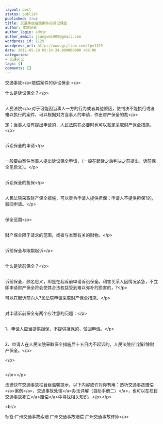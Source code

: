```yaml
---
layout: post
status: publish
published: true
title: 交通事故赔偿案件的诉讼保全
author: 本站记者
author_login: admin
author_email: jiangwei909@gmail.com
wordpress_id: 1129
wordpress_url: http://www.gzjtlaw.com/?p=1129
date: 2011-05-29 09:14:24.000000000 +08:00
categories:
- 交通诉讼
tags: []
comments: []
---
```

<p><p><p><a>交通事故<&#47;a>赔偿案件的诉讼保全 <&#47;p><p>什么是诉讼保全？<&#47;p><p><br><a>人民法院<&#47;a>对于可能因当事人一方的行为或者其他原因，使判决不能执行或者难以执行的案件，可以根据对方当事人的申请，作出财产保全的裁<&#47;p><p>定；当事人没有提出申请的，人民法院在必要时也可以裁定采取财产保全措施。<&#47;p><p><br>诉讼保全的申请<&#47;p><p><br>一般要由案件当事人提出诉讼保全申请，（一般在起诉之后判决之前提出，诉前保全见后文）。<&#47;p><p><br>诉讼保全的担保<&#47;p><p><br>人民法院采取财产保全措施，可以责令申请人提供担保；申请人不提供担保?的，驳回申请。<&#47;p><p><br>保全范围<&#47;p><p><br>财产保全限于请求的范围，或者与本案有关的财物。<&#47;p><p><br>诉前保全与限期起诉<&#47;p><p><br>什么是诉前保全？<&#47;p><p><br>诉前保全，顾名思义，即是在起诉前申请诉讼保全。利害关系人因情况紧急，不立即申请财产保全将会使其合法权益受到难以弥补的损害的，?<&#47;p><p>可以在起诉前向人?民法院申请采取财产保全措施。<&#47;p><p><br>对申请诉前保全有两个应注意的问题：<&#47;p><p><br>1、申请人应当提供担保，不提供担保的，驳回申请。<&#47;p><p><br>2、申请人在人民法院采取保全措施后十五日内不起诉的，人民法院应当解?除财产保全。<&#47;p><p><&#47;p><p><br><&#47;br><&#47;p><p>法律快车交通事故栏目组温馨提示，以下内容或许对你有用：<a>透析<a>交通事故赔偿<&#47;a>案例<&#47;a>、<a><a>交通事故处理<&#47;a>办法详解（自助手册二）<&#47;a>，也可以在栏目<a><a>交通事故死亡<&#47;a>赔偿<&#47;a>中寻找相关知识。<&#47;p><&#47;p><br&#47;><p>标签:广州交通事故索赔 广州交通事故赔偿 广州交通事故律师<&#47;p>
